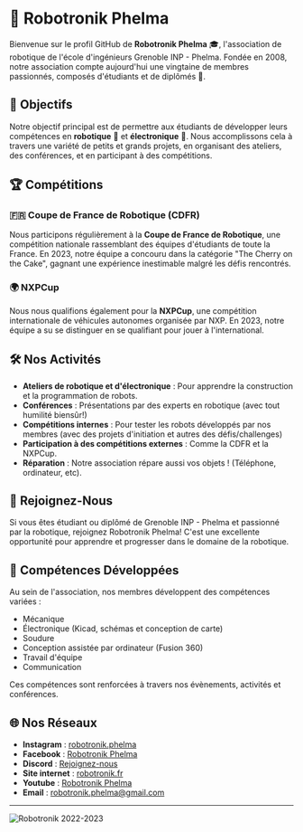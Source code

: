 # 🤖 Robotronik Phelma

Bienvenue sur le profil GitHub de **Robotronik Phelma** 🎓, l'association de robotique de l'école d'ingénieurs Grenoble INP - Phelma. Fondée en 2008, notre association compte aujourd'hui une vingtaine de membres passionnés, composés d'étudiants et de diplômés 🎉.

## 🎯 Objectifs

Notre objectif principal est de permettre aux étudiants de développer leurs compétences en **robotique** 🤖 et **électronique** 🔌. Nous accomplissons cela à travers une variété de petits et grands projets, en organisant des ateliers, des conférences, et en participant à des compétitions.

## 🏆 Compétitions

### 🇫🇷 Coupe de France de Robotique (CDFR)

Nous participons régulièrement à la **Coupe de France de Robotique**, une compétition nationale rassemblant des équipes d'étudiants de toute la France. En 2023, notre équipe a concouru dans la catégorie "The Cherry on the Cake", gagnant une expérience inestimable malgré les défis rencontrés.

### 🌍 NXPCup

Nous nous qualifions également pour la **NXPCup**, une compétition internationale de véhicules autonomes organisée par NXP. En 2023, notre équipe a su se distinguer en se qualifiant pour jouer à l'international.

## 🛠️ Nos Activités

- **Ateliers de robotique et d'électronique** : Pour apprendre la construction et la programmation de robots.
- **Conférences** : Présentations par des experts en robotique (avec tout humilité biensûr!)
- **Compétitions internes** : Pour tester les robots développés par nos membres (avec des projets d'initiation et autres des défis/challenges)
- **Participation à des compétitions externes** : Comme la CDFR et la NXPCup.
- **Réparation** : Notre association répare aussi vos objets ! (Téléphone, ordinateur, etc).

## 🤝 Rejoignez-Nous

Si vous êtes étudiant ou diplômé de Grenoble INP - Phelma et passionné par la robotique, rejoignez Robotronik Phelma! C'est une excellente opportunité pour apprendre et progresser dans le domaine de la robotique.

## 💪 Compétences Développées

Au sein de l'association, nos membres développent des compétences variées :

- Mécanique
- Électronique (Kicad, schémas et conception de carte)
- Soudure
- Conception assistée par ordinateur (Fusion 360)
- Travail d'équipe
- Communication

Ces compétences sont renforcées à travers nos évènements, activités et conférences.

## 🌐 Nos Réseaux

- **Instagram** : [robotronik.phelma](https://www.instagram.com/robotronik.phelma)
- **Facebook** : [Robotronik Phelma](https://www.facebook.com/robotronik.phelma)
- **Discord** : [Rejoignez-nous](https://discord.gg/mQtFyjG6)
- **Site internet** : [robotronik.fr](https://robotronik.fr/)
- **Youtube** : [Robotronik Phelma](https://www.youtube.com/channel/UCVaTysbdKTkBWX1XaerWF5g)
- **Email** : [robotronik.phelma@gmail.com](mailto:robotronik.phelma@gmail.com)

---

![Robotronik 2022-2023]([lien_vers_image](https://robotronik.fr/ressources/background_members_2023.jpg))

